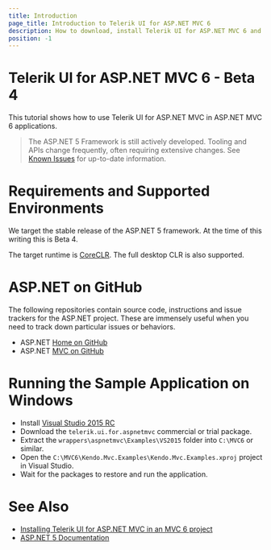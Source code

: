 ```yaml
---
title: Introduction
page_title: Introduction to Telerik UI for ASP.NET MVC 6
description: How to download, install Telerik UI for ASP.NET MVC 6 and run the sample application.
position: -1
---
```


# Telerik UI for ASP.NET MVC 6 - Beta 4
This tutorial shows how to use Telerik UI for ASP.NET MVC in ASP.NET MVC 6 applications.

> The ASP.NET 5 Framework is still actively developed. Tooling and APIs change frequently, often requiring extensive changes.
See [Known Issues](known-issues) for up-to-date information.

# Requirements and Supported Environments

We target the stable release of the ASP.NET 5 framework. At the time of this writing this is Beta 4.

The target runtime is [CoreCLR](https://github.com/dotnet/coreclr). The full desktop CLR is also supported.

# ASP.NET on GitHub

The following repositories contain source code, instructions and issue trackers for the ASP.NET project.
These are immensely useful when you need to track down particular issues or behaviors.

- ASP.NET [Home on GitHub](https://github.com/aspnet/home)
- ASP.NET [MVC on GitHub](https://github.com/aspnet/Mvc)

# Running the Sample Application on Windows

- Install [Visual Studio 2015 RC](https://www.visualstudio.com/en-us/downloads/visual-studio-2015-downloads-vs.aspx)
- Download the `telerik.ui.for.aspnetmvc` commercial or trial package.
- Extract the `wrappers\aspnetmvc\Examples\VS2015` folder into `C:\MVC6` or similar.
- Open the `C:\MVC6\Kendo.Mvc.Examples\Kendo.Mvc.Examples.xproj` project in Visual Studio.
- Wait for the packages to restore and run the application.

# See Also

- [Installing Telerik UI for ASP.NET MVC in an MVC 6 project](getting-started)
- [ASP.NET 5 Documentation](http://docs.asp.net/en/latest/index.html)
